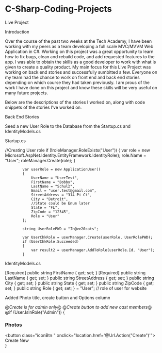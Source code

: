 # C-Sharp-Coding-Projects


Live Project

Introduction

Over the course of the past two weeks at the Tech Academy, I have been working with my peers as a team developing a full scale MVC/MVVM Web Application in C#. Working on this project was a great opportunity to learn how to fix bugs, clean and rebuild code, and add requested features to the app. I was able to obtain the skills as a good developer to work with what is given to create a quality product. My main focus for this Live Project was working on back end stories and successfully sumbitted a few. Everyone on my team had the chance to work on front end and back end stories depending on which course they had taken previously. I am prous of the work I have done on this project and know these skills will be very useful on many future projects.

Below are the descriptions of the stories I worked on, along with code snippets of the stories I've worked on.

Back End Stories


Seed a new User Role to the Database from the Startup.cs and IdentityModels.cs

Startup.cs

   //Creating User role
            if (!roleManager.RoleExists("User"))
            {
                var role = new Microsoft.AspNet.Identity.EntityFramework.IdentityRole();
                role.Name = "User";
                roleManager.Create(role);
            }

            var userRole = new ApplicationUser()
            {
                UserName = "UserTest",
                FirstName = "Bobby",
                LastName = "Schulz",
                Email = "user.test@gmail.com",
                StreetAddress = "314 Pi Ct",
                City = "Detroit",
                //State could be Enum later
                State = "FL",
                ZipCode = "12345",
                Role = "User"
            };

            string UserRolePWD = "Ih@ve20cats";

            var UserChkRole = userManager.Create(userRole, UserRolePWD);
            if (UserChkRole.Succeeded)
            {
                var result2 = userManager.AddToRole(userRole.Id, "User");
            }

IdentityModels.cs


 [Required]
        public string FirstName { get; set; }
        [Required]
        public string LastName { get; set; }
        public string StreetAddress { get; set; }
        public string City { get; set; }
        public string State { get; set; }
        public string ZipCode { get; set; }
        public string Role { get; set; } = "User";            // role of user for website

Added Photo title, create button and Options column


   @*Create is for admin only*@
    @*Create button to add new cast members*@
    @if (User.IsInRole("Admin"))
    {
      <div class="text-center m-3">
        <h3 class="d-inline-block"> Photos </h3>
        <button class="iconBtn " onclick="location.href='@Url.Action("Create")'">
        <i class="fa fa-plus-square fa-fw"></i>Create New
        </button>
      </div>
    }
